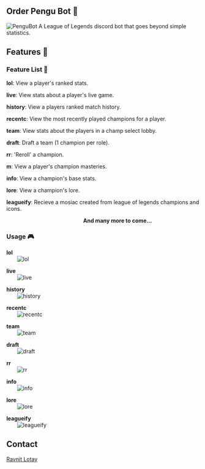 ## Order Pengu Bot :penguin:
![PenguBot](./icons/OrderPenguBot.PNG "Order Pengu Bot") A League of Legends discord bot that goes beyond simple statistics.
## Features :scroll:

### Feature List :bookmark_tabs:

**lol**: View a player's ranked stats.

**live**: View stats about a player's live game.

**history**: View a players ranked match history.

**recentc**: View the most recently played champions for a player.

**team**: View stats about the players in a champ select lobby.

**draft**: Draft a team (1 champion per role).

**rr**: 'Reroll' a champion.

**m**: View a player's champion masteries.

**info**: View a champion's base stats.

**lore**: View a champion's lore.

**leagueify**: Recieve a mosiac created from league of legends champions and icons.
<br>

&nbsp;&nbsp;&nbsp;&nbsp;&nbsp;&nbsp;&nbsp;&nbsp;&nbsp;&nbsp;&nbsp;&nbsp;&nbsp;&nbsp;&nbsp;&nbsp;&nbsp;&nbsp;&nbsp;&nbsp;&nbsp;&nbsp;&nbsp;&nbsp;&nbsp;&nbsp;&nbsp;&nbsp;&nbsp;&nbsp;&nbsp;&nbsp;&nbsp;&nbsp;&nbsp;&nbsp;&nbsp;&nbsp;&nbsp;&nbsp;&nbsp;&nbsp;&nbsp;&nbsp;&nbsp;&nbsp;&nbsp;&nbsp;&nbsp;&nbsp;&nbsp;**And many more to come...**
### Usage :video_game:
**lol**<br>
&nbsp;&nbsp;&nbsp;&nbsp;&nbsp;&nbsp; ![lol](./funtionality/lol.PNG "lol")

**live**<br>
&nbsp;&nbsp;&nbsp;&nbsp;&nbsp;&nbsp; ![live](./funtionality/live.PNG "live")

**history**<br>
&nbsp;&nbsp;&nbsp;&nbsp;&nbsp;&nbsp; ![history](./funtionality/history.PNG "history")

**recentc**<br>
&nbsp;&nbsp;&nbsp;&nbsp;&nbsp;&nbsp; ![recentc](./funtionality/recentc.PNG "recentc")

**team**<br>
&nbsp;&nbsp;&nbsp;&nbsp;&nbsp;&nbsp; ![team](./funtionality/team.PNG "team")

**draft**<br>
&nbsp;&nbsp;&nbsp;&nbsp;&nbsp;&nbsp; ![draft](./funtionality/draft.PNG "draft")

**rr**<br>
&nbsp;&nbsp;&nbsp;&nbsp;&nbsp;&nbsp; ![rr](./funtionality/rr.PNG "rr")

**info**<br>
&nbsp;&nbsp;&nbsp;&nbsp;&nbsp;&nbsp; ![info](./funtionality/info.PNG "info")

**lore**<br>
&nbsp;&nbsp;&nbsp;&nbsp;&nbsp;&nbsp; ![lore](./funtionality/lore.PNG "lore")

**leagueify**<br>
&nbsp;&nbsp;&nbsp;&nbsp;&nbsp;&nbsp; ![leagueify](./funtionality/leagueify.PNG "leagueify")
## Contact
[Ravnit Lotay](https://github.com/Ravnit202)

